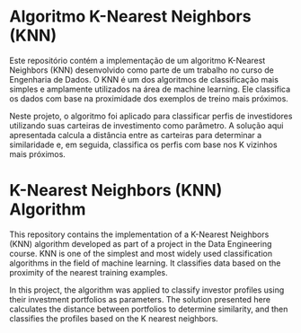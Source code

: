 # Algoritmo K-Nearest Neighbors (KNN)
Este repositório contém a implementação de um algoritmo K-Nearest Neighbors (KNN) desenvolvido como parte de um trabalho no curso de Engenharia de Dados. O KNN é um dos algoritmos de classificação mais simples e amplamente utilizados na área de machine learning. Ele classifica os dados com base na proximidade dos exemplos de treino mais próximos.

Neste projeto, o algoritmo foi aplicado para classificar perfis de investidores utilizando suas carteiras de investimento como parâmetro. A solução aqui apresentada calcula a distância entre as carteiras para determinar a similaridade e, em seguida, classifica os perfis com base nos K vizinhos mais próximos.

# K-Nearest Neighbors (KNN) Algorithm
This repository contains the implementation of a K-Nearest Neighbors (KNN) algorithm developed as part of a project in the Data Engineering course. KNN is one of the simplest and most widely used classification algorithms in the field of machine learning. It classifies data based on the proximity of the nearest training examples.

In this project, the algorithm was applied to classify investor profiles using their investment portfolios as parameters. The solution presented here calculates the distance between portfolios to determine similarity, and then classifies the profiles based on the K nearest neighbors.
